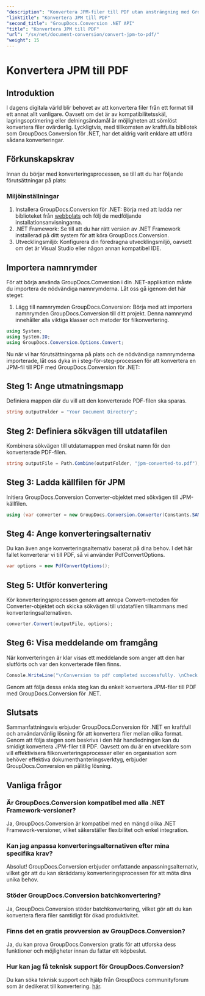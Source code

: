 ```yaml
---
"description": "Konvertera JPM-filer till PDF utan ansträngning med GroupDocs.Conversion för .NET. Effektivisera dina filkonverteringsprocesser med lätthet."
"linktitle": "Konvertera JPM till PDF"
"second_title": "GroupDocs.Conversion .NET API"
"title": "Konvertera JPM till PDF"
"url": "/sv/net/document-conversion/convert-jpm-to-pdf/"
"weight": 15
---
```


# Konvertera JPM till PDF

## Introduktion
I dagens digitala värld blir behovet av att konvertera filer från ett format till ett annat allt vanligare. Oavsett om det är av kompatibilitetsskäl, lagringsoptimering eller delningsändamål är möjligheten att sömlöst konvertera filer ovärderlig. Lyckligtvis, med tillkomsten av kraftfulla bibliotek som GroupDocs.Conversion för .NET, har det aldrig varit enklare att utföra sådana konverteringar.
## Förkunskapskrav
Innan du börjar med konverteringsprocessen, se till att du har följande förutsättningar på plats:
### Miljöinställningar
1. Installera GroupDocs.Conversion för .NET: Börja med att ladda ner biblioteket från [webbplats](https://releases.groupdocs.com/conversion/net/) och följ de medföljande installationsanvisningarna.
2. .NET Framework: Se till att du har rätt version av .NET Framework installerad på ditt system för att köra GroupDocs.Conversion.
3. Utvecklingsmiljö: Konfigurera din föredragna utvecklingsmiljö, oavsett om det är Visual Studio eller någon annan kompatibel IDE.

## Importera namnrymder
För att börja använda GroupDocs.Conversion i din .NET-applikation måste du importera de nödvändiga namnrymderna. Låt oss gå igenom det här steget:

1. Lägg till namnrymden GroupDocs.Conversion: Börja med att importera namnrymden GroupDocs.Conversion till ditt projekt. Denna namnrymd innehåller alla viktiga klasser och metoder för filkonvertering.
```csharp
using System;
using System.IO;
using GroupDocs.Conversion.Options.Convert;
```

Nu när vi har förutsättningarna på plats och de nödvändiga namnrymderna importerade, låt oss dyka in i steg-för-steg-processen för att konvertera en JPM-fil till PDF med GroupDocs.Conversion för .NET:

## Steg 1: Ange utmatningsmapp
Definiera mappen där du vill att den konverterade PDF-filen ska sparas.
```csharp
string outputFolder = "Your Document Directory";
```
## Steg 2: Definiera sökvägen till utdatafilen
Kombinera sökvägen till utdatamappen med önskat namn för den konverterade PDF-filen.
```csharp
string outputFile = Path.Combine(outputFolder, "jpm-converted-to.pdf");
```
## Steg 3: Ladda källfilen för JPM
Initiera GroupDocs.Conversion Converter-objektet med sökvägen till JPM-källfilen.
```csharp
using (var converter = new GroupDocs.Conversion.Converter(Constants.SAMPLE_JPM))
```
## Steg 4: Ange konverteringsalternativ
Du kan även ange konverteringsalternativ baserat på dina behov. I det här fallet konverterar vi till PDF, så vi använder PdfConvertOptions.
```csharp
var options = new PdfConvertOptions();
```
## Steg 5: Utför konvertering
Kör konverteringsprocessen genom att anropa Convert-metoden för Converter-objektet och skicka sökvägen till utdatafilen tillsammans med konverteringsalternativen.
```csharp
converter.Convert(outputFile, options);
```
## Steg 6: Visa meddelande om framgång
När konverteringen är klar visas ett meddelande som anger att den har slutförts och var den konverterade filen finns.
```csharp
Console.WriteLine("\nConversion to pdf completed successfully. \nCheck output in {0}", outputFolder);
```
Genom att följa dessa enkla steg kan du enkelt konvertera JPM-filer till PDF med GroupDocs.Conversion för .NET.

## Slutsats
Sammanfattningsvis erbjuder GroupDocs.Conversion för .NET en kraftfull och användarvänlig lösning för att konvertera filer mellan olika format. Genom att följa stegen som beskrivs i den här handledningen kan du smidigt konvertera JPM-filer till PDF. Oavsett om du är en utvecklare som vill effektivisera filkonverteringsprocesser eller en organisation som behöver effektiva dokumenthanteringsverktyg, erbjuder GroupDocs.Conversion en pålitlig lösning.
## Vanliga frågor
### Är GroupDocs.Conversion kompatibel med alla .NET Framework-versioner?
Ja, GroupDocs.Conversion är kompatibel med en mängd olika .NET Framework-versioner, vilket säkerställer flexibilitet och enkel integration.
### Kan jag anpassa konverteringsalternativen efter mina specifika krav?
Absolut! GroupDocs.Conversion erbjuder omfattande anpassningsalternativ, vilket gör att du kan skräddarsy konverteringsprocessen för att möta dina unika behov.
### Stöder GroupDocs.Conversion batchkonvertering?
Ja, GroupDocs.Conversion stöder batchkonvertering, vilket gör att du kan konvertera flera filer samtidigt för ökad produktivitet.
### Finns det en gratis provversion av GroupDocs.Conversion?
Ja, du kan prova GroupDocs.Conversion gratis för att utforska dess funktioner och möjligheter innan du fattar ett köpbeslut.
### Hur kan jag få teknisk support för GroupDocs.Conversion?
Du kan söka teknisk support och hjälp från GroupDocs communityforum som är dedikerat till konvertering. [här](https://forum.groupdocs.com/c/conversion/11).